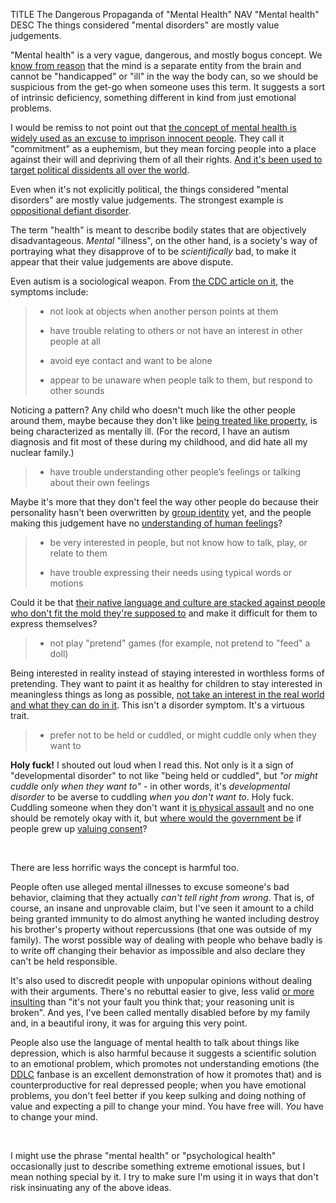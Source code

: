 TITLE The Dangerous Propaganda of "Mental Health"
NAV "Mental health"
DESC The things considered "mental disorders" are mostly value judgements.

"Mental health" is a very vague, dangerous, and mostly bogus concept. We [know from reason](metaphysics) that the mind is a separate entity from the brain and cannot be "handicapped" or "ill" in the way the body can, so we should be suspicious from the get-go when someone uses this term. It suggests a sort of intrinsic deficiency, something different in kind from just emotional problems.

I would be remiss to not point out that <a rel="nofollow" href="https://en.wikipedia.org/wiki/Involuntary_commitment">the concept of mental health is widely used as an excuse to imprison innocent people</a>. They call it "commitment" as a euphemism, but they mean forcing people into a place against their will and depriving them of all their rights. [And it's been used to target political dissidents all over the world](https://en.wikipedia.org/wiki/Political_abuse_of_psychiatry).

Even when it's not explicitly political, the things considered "mental disorders" are mostly value judgements. The strongest example is <a rel="nofollow" href="https://en.wikipedia.org/wiki/Oppositional_defiant_disorder">oppositional defiant disorder</a>.

The term "health" is meant to describe bodily states that are objectively disadvantageous. *Mental* "illness", on the other hand, is a society's way of portraying what they disapprove of to be *scientifically* bad, to make it appear that their value judgements are above dispute.

Even autism is a sociological weapon. From <a rel="nofollow" href="https://www.cdc.gov/ncbddd/autism/facts.html">the CDC article on it</a>, the symptoms include:

> * not look at objects when another person points at them
>
> * have trouble relating to others or not have an interest in other people at all
>
> * avoid eye contact and want to be alone
>
> * appear to be unaware when people talk to them, but respond to other sounds

Noticing a pattern? Any child who doesn't much like the other people around them, maybe because they don't like [being treated like property](children), is being characterized as mentally ill. (For the record, I have an autism diagnosis and fit most of these during my childhood, and did hate all my nuclear family.)

> * have trouble understanding other people’s feelings or talking about their own feelings

Maybe it's more that they don't feel the way other people do because their personality hasn't been overwritten by [group identity](group_identity) yet, and the people making this judgement have no [understanding of human feelings](emotions)?

> * be very interested in people, but not know how to talk, play, or relate to them
>
> * have trouble expressing their needs using typical words or motions

Could it be that [their native language and culture are stacked against people who don't fit the mold they're supposed to](/spem/) and make it difficult for them to express themselves?

> * not play "pretend" games (for example, not pretend to "feed" a doll)

Being interested in reality instead of staying interested in worthless forms of pretending. They want to paint it as healthy for children to stay interested in meaningless things as long as possible, [not take an interest in the real world and what they can do in it](sheltering_children). This isn't a disorder symptom. It's a virtuous trait.

> * prefer not to be held or cuddled, or might cuddle only when they want to

**Holy fuck!** I shouted out loud when I read this. Not only is it a sign of "developmental disorder" to not like "being held or cuddled", but *"or might cuddle only when they want to"* - in other words, it's *developmental disorder* to be averse to cuddling *when you don't want to*. Holy fuck. Cuddling someone when they don't want it [is physical assault](retribution#not-counting-certain-types-of-aggression) and no one should be remotely okay with it, but [where would the government be](anarchism) if people grew up [valuing consent](consent)?

<br>

There are less horrific ways the concept is harmful too.

People often use alleged mental illnesses to excuse someone's bad behavior, claiming that they actually *can't tell right from wrong*. That is, of course, an insane and unprovable claim, but I've seen it amount to a child being granted immunity to do almost anything he wanted including destroy his brother's property without repercussions (that one was outside of my family). The worst possible way of dealing with people who behave badly is to write off changing their behavior as impossible and also declare they can't be held responsible.

It's also used to discredit people with unpopular opinions without dealing with their arguments. There's no rebuttal easier to give, less valid [or more insulting](/argument/inflammation) than "it's not your fault you think that; your reasoning unit is broken". And yes, I've been called mentally disabled before by my family and, in a beautiful irony, it was for arguing this very point.

People also use the language of mental health to talk about things like depression, which is also harmful because it suggests a scientific solution to an emotional problem, which promotes not understanding emotions (the [DDLC](/reviews/ddlc) fanbase is an excellent demonstration of how it promotes that) and is counterproductive for real depressed people; when you have emotional problems, you don't feel better if you keep sulking and doing nothing of value and expecting a pill to change your mind. You have free will. *You* have to change your mind.

<br>

I might use the phrase "mental health" or "psychological health" occasionally just to describe something extreme emotional issues, but I mean nothing special by it. I try to make sure I'm using it in ways that don't risk insinuating any of the above ideas.
